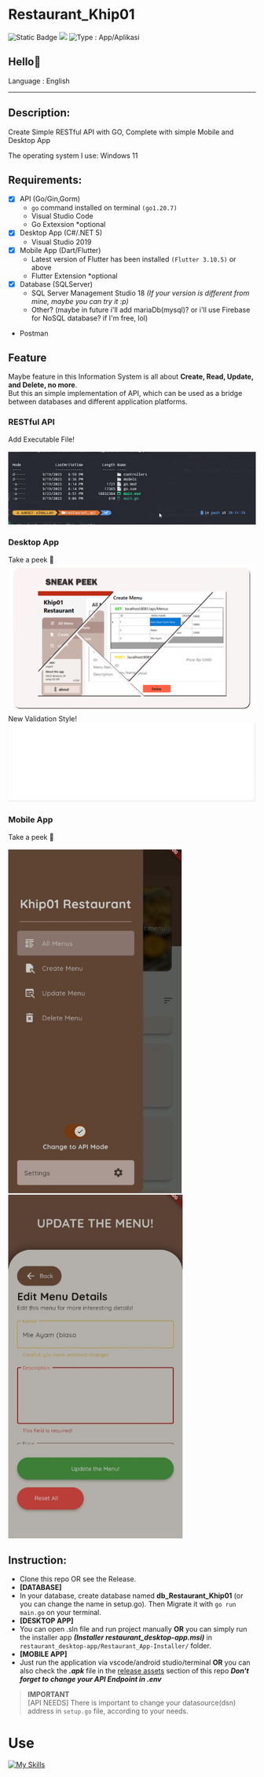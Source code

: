 # Restaurant_Khip01

<img alt="Static Badge" src="https://img.shields.io/badge/Type-Tool%2FAlat (API)-blue?style=flat&color=cyan"> ![](https://img.shields.io/badge/Type-Desktop%20App%2FAplikasi%20Desktop-purple) <img src="https://img.shields.io/badge/Type-Mobile App%2FAplikasi Mobile-green" alt="Type : App/Aplikasi">

## Hello👋

Language : English

---

## Description:
Create Simple RESTful API with GO, Complete with simple Mobile and Desktop App

The operating system I use: Windows 11

## Requirements:

- [x]  API (Go/Gin,Gorm)
    - ```go``` command installed on terminal ```(go1.20.7)```
    - Visual Studio Code
    - Go Extexsion *optional
- [x] Desktop App (C#/.NET 5) 
    - Visual Studio 2019
- [x] Mobile App (Dart/Flutter) 
    - Latest version of Flutter has been installed ```(Flutter 3.10.5)``` or above
    - Flutter Extension *optional
- [x] Database (SQLServer) 
    - SQL Server Management Studio 18 _(If your version is different from mine, maybe you can try it :p)_
    - Other? (maybe in future i'll add mariaDb(mysql)? or i'll use Firebase for NoSQL database? if I'm free, lol)
- Postman

## Feature
Maybe feature in this Information System is all about **Create, Read, Update, and Delete, no more**. <br>
But this an simple implementation of API, which can be used as a bridge between databases and different application platforms.

### RESTful API
Add Executable File! <br><br>
![](https://github.com/Khip01/Restaurant_Khip01/blob/main/src/API_Go.gif)

### Desktop App 
Take a peek 👀 <br>
![](https://github.com/Khip01/Restaurant_Khip01/blob/main/src/Desktop-App_Sneak-Peek.png) <br>
New Validation Style! <br>
![](https://github.com/Khip01/Restaurant_Khip01/blob/main/src/desktop_validator.gif) <br>

### Mobile App
Take a peek 👀 <br>
![]() <br>
<img src="https://github.com/Khip01/Restaurant_Khip01/blob/main/src/Mobile-App_Sneak-Peek.jpg" alt="Mobile-App_Sneak-Peek" height="700"/>
<img src="https://github.com/Khip01/Restaurant_Khip01/blob/main/src/Mobile-App_Sneak-Peek2.jpg" alt="Mobile-App_Sneak-Peek2" height="700"/>

## Instruction:
- Clone this repo OR see the Release.
- **[DATABASE]**
- In your database, create database named  **db_Restaurant_Khip01** (or you can change the name in setup.go). Then Migrate it with ```go run main.go``` on your terminal.
- **[DESKTOP APP]**
- You can open .sln file and run project manually **OR** you can simply run the installer app **_(Installer restaurant_desktop-app.msi)_** in ```restaurant_desktop-app/Restaurant_App-Installer/``` folder.
- **[MOBILE APP]**
- Just run the application via vscode/android studio/terminal **OR** you can also check the **_.apk_** file in the [release assets](https://github.com/Khip01/Restaurant_Khip01/releases/tag/2.1.0) section of this repo ***Don't forget to change your API Endpoint in .env***

> **IMPORTANT** \
> [API NEEDS] There is important to change your datasource(dsn) address in ```setup.go``` file, according to your needs. 

# Use
[![My Skills](https://skillicons.dev/icons?i=go,vscode,cs,dotnet,visualstudio,dart,flutter,androidstudio)](https://github.com/Khip01)
